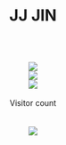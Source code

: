 <h1 align="center">JJ JIN</h1>
<!---
JIN-ZIJIE/JIN-ZIJIE is a ✨ special ✨ repository because its `README.md` (this file) appears on your GitHub profile.
You can click the Preview link to take a look at your changes.
--->

<br>
<br>
<p align="center"> 
  <img src="https://github-readme-stats.vercel.app/api/top-langs/?username=JIN-ZIJIE&count_private=true&show_icons=true&theme=onedark&layout=compact" />
  <br>
  <img src="https://github-readme-stats.vercel.app/api?username=JIN-ZIJIE&count_private=true&show_icons=true&theme=onedark" />
  <br>
  <img src="https://github-readme-streak-stats.herokuapp.com/?user=JIN-ZIJIE7&theme=dark&hide_border=true"/>
  <br>
  <br>
  Visitor count
  <br>
  <br>
  <br>
  <img src="https://profile-counter.glitch.me/JIN-ZIJIE/count.svg" />
</p>
